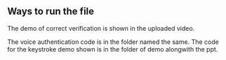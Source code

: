 ## Ways to run the file

The demo of correct verification is shown in the uploaded video.

The voice authentication code is in the folder named the same.
The code for the keystroke demo shown is in the folder of demo alongwith the ppt.
